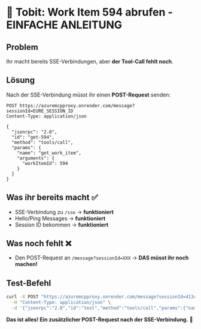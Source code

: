 # 🎯 Tobit: Work Item 594 abrufen - EINFACHE ANLEITUNG

## Problem
Ihr macht bereits SSE-Verbindungen, aber **der Tool-Call fehlt noch**.

## Lösung
Nach der SSE-Verbindung müsst ihr einen **POST-Request** senden:

```http
POST https://azuremcpproxy.onrender.com/message?sessionId=EURE_SESSION_ID
Content-Type: application/json

{
  "jsonrpc": "2.0",
  "id": "get-594",
  "method": "tools/call",
  "params": {
    "name": "get_work_item",
    "arguments": {
      "workItemId": 594
    }
  }
}
```

## Was ihr bereits macht ✅
- SSE-Verbindung zu `/sse` → **funktioniert**
- Hello/Ping Messages → **funktioniert** 
- Session ID bekommen → **funktioniert**

## Was noch fehlt ❌
- Den POST-Request an `/message?sessionId=XXX` → **DAS müsst ihr noch machen!**

## Test-Befehl
```bash
curl -X POST "https://azuremcpproxy.onrender.com/message?sessionId=413cbff2-7575-41ca-9c3f-7dda953c3bd6" \
  -H "Content-Type: application/json" \
  -d '{"jsonrpc":"2.0","id":"test","method":"tools/call","params":{"name":"get_work_item","arguments":{"workItemId":594}}}'
```

**Das ist alles! Ein zusätzlicher POST-Request nach der SSE-Verbindung.** 🚀